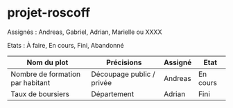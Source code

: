 # projet-roscoff

Assignés : Andreas, Gabriel, Adrian, Marielle ou XXXX

Etats : À faire, En cours, Fini, Abandonné

| Nom du plot   | Précisions     | Assigné         | Etat |
| ------------- | --------------- | --------        |--------        |
| Nombre de formation par habitant        | Découpage public / privée   | Andreas         | En cours |
| Taux de boursiers | Département | Adrian | Fini |
